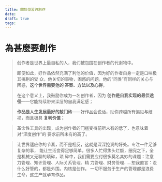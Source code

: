 ```yaml
---
title: 關於學習與創作
date: 
draft: true
tags:
---
```

# 為甚麼要創作

> 创作者是世界上最⾃私的⼈，我们被包围在创作者的代谢物中。 
> 
> 即便如此，好作品依然充满了利他的价值，因为好的作者⾃身⼀定是⼝味极其挑剔的受 众，他关切的事物，困惑的问题，他的“同类”有同样的关⼼与困惑，**这个世界需要他的 答案、⽅法以及⼼得**。 
> 
> 在这个意义上，我⿎励你成为⼀名创作者，因为 **创作是⾃我实现的最佳途径**——它能持续带来深层的⾃我满⾜感； 
> 
> **作品是⼈⽣发展最好的敲⻔砖**——好作品会说话，助你跨越所有偏⻅与歧视，⽽且极具 **复利价值**；


>⾰命性⼯具的出现，成为创作者的⻔槛变得前所未有的低了，也意味着对“深度创作”的 要求前所未有的⾼了。

>让世界适应你的节奏，⽽不是相反，这就是深深挖洞的好处。专注⼀件⾜够复杂的事， 能让⽣活变得⾜够简单。很多⼈忙得焦头烂额，细究之下，全是机械⼜⽆聊的琐碎，琐 碎中，我们需要应付很多莫名其妙的课题：注意⼒管理、知识管理、⼈际关系管理、精 ⼒管理、财务管理……恕我直⾔：没什么好管的，都是外围。内核是创作。 ⼀切不服务于⽣产的管理都是浪费⽣命，这⽣产就孕育作品。